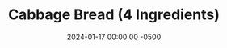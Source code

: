 ---
layout: post
title:  "Cabbage Bread (4 Ingredients)"
date:   2024-01-17 00:00:00 -0500
categories:
- Recipes
- Bread
permalink: /recipes/cabbage-bread
image: /assets/Food/Bread/Cabbage/cabbage-cover.jpg
ing: cabbagebread-ing
facts: cabbagebread-facts
Prep: 10
Rest: 
Cook: 50
Source1: https://www.youtube.com/watch?v=ZXZMqN3ONII
Source2: 
Description: Yeah you heard me right. Idk whether to file this under bread or meme recipes, but here you go. It's low calorie and gluten free, but also made out of cabbage, so pick your poison lmao (for the record I love cabbage, and this bread is shockingly good for what it is). I made this into an egg sandwich, as you can see above.
Instructions: 
- Using a food processor, shred your cabbage, until you have a riced consistency. Transfer to a large bowl<br><br>

- Mix in the yogurt, baking powder, and salt with a spatula. Optionally, add some spices, like garlic or onion powder<br><br>

- Transfer to a bread pan, and smooth the top<br><br>

- Bake in a 400F oven for about 50 minutes
- <br><br><center><img src="/assets/Food/Bread/Cabbage/cabbage-4.jpg" alt="" class="instruction-image"></center><br>

- Refrigerate until cooled before slicing. Makes 1 sandwich. I reheated mine for 10 minutes in a 400F air fryer, before using for an egg sandwich
---